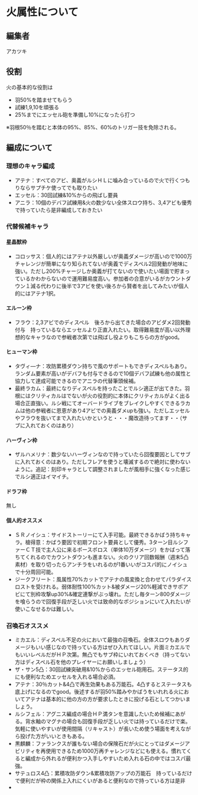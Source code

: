 # 火属性について
## 編集者
アカツキ
## 役割
火の基本的な役割は
* 羽50%を踏ませてもらう
* 試練1,9,10を頑張る
* 25%までにエッセル砲を準備し10%になったら打つ

※羽根50％を踏むと本体の95%、85%、60%のトリガー技を免除される。
## 編成について
### 理想のキャラ編成
* アテナ：すべてのアビ、奥義がルシＨＬに噛み合っているので火で行くつもりならサプチケ使ってでも取りたい
* エッセル：30回試練&10%からの飛ばし要員
* アニラ：10個のデバフ試練用&火の数少ない全体スロウ持ち、3,4アビも優秀で持っていたら是非編成しておきたい

### 代替候補キャラ
#### 星晶獣枠
* コロッサス：個人的にはアテナ以外厳しいが奥義ダメージが高いので1000万チャレンジが簡単になり知られてないが奥義でディスペル2回発動が地味に強い。ただし200%チャージしか奥義が打てないので使いたい場面で貯まっているかわからないので運用難易度高い。参加者の合意がいるがカウントダウン１減る代わりに後半で3アビを使い後ろから賢者を出してみたいが個人的にはアテナ1択。
#### エルーン枠
* フラウ：2,3アビでのディスペル　後ろから出てきた場合のアビダメ2回発動付与　持っているならエッセルより正直入れたい。取得難易度が高い以外理想的なキャラなので参戦者次第では飛ばし役よりもこちらの方がgood。
#### ヒューマン枠
* タヴィ―ナ：攻防累積ダウン持ちで風のサポートもできディスペルもあり。ランダム要素が高いがデバフも付与できるので10個デバフ試練も他の属性と協力して達成可能できるのでアニラの代替筆頭候補。
* 最終ラカム：最終になりディスペルを持ったことでルシ適正が出てきた。羽根にはクリティカルはでないが火の役割的に本体にクリティカルがよく出る場合正直強い。ルシ戦にてオーバードライブをブレイクしやすくできるラカムは他の参戦者に恩恵があり4アビでの奥義ダメupも強い。ただしエッセルやフラウを抜いてまで入れたいかというと・・・魔改造待ってます・・（サブに入れておくのはあり）
#### ハーヴィン枠
* ザルハメリナ：数少ないハーヴィンなので持っていたら回復要因としてサブに入れておくのはあり。ただしフレアを使うと壊滅するので絶対に使わないように。追記：刻印キャラとして調整されましたが風相手に強くなった感じでルシ適正はイマイチ。
#### ドラフ枠
無し

#### 個人的オススメ
* ＳＲノイシュ：サイドストーリーにて入手可能。最終できるかばう持ちキャラ。槍得意：かばう要因で初期フロント要員として優秀。3ターン目ルシファーＣＴ技で主人公に来るポースポロス（単体10万ダメージ）をかばって落ちてくれるのでカウントダウンも進まない。火のクリア回数報酬（週末5凸素材）を取り切ったらアンチラをいれるのが1番いいがコスパ的にノイシュで十分周回可能。
* ジークフリート：風属性70%カットでアテナの風変換と合わせてパラダイスロストを受けれる。弱体耐性100%カット&被ダメージ20%軽減できサポアビにて別枠攻撃up30%&確定連撃がぶっ壊れ。ただし毎ターン800ダメージを喰らうので回復手段が乏しい火では致命的なポジションにいて入れたいが使いこなせるかは難しい。

### 召喚石オススメ
* ミカエル：ディスペル不足の火において最強の召喚石。全体スロウもありダメージもいい感じなので持っている方はぜひ入れてほしい。片面ミカエルでもいいレベルだがＨＰ次第。無凸でもサブ枠にいれておくべき（持ってない方はディスペル石を他のプレイヤーにお願いしましょう）
* ザ・サン5凸：30回試練突破用&10%からのエッセル砲用石。ステータス的にも便利なためエッセルを入れる場合必須。
* アテナ：30％カット&4凸で再生効果もある万能石。4凸するとステータスも底上げになるのでgood。後述するが羽50%踏みやかばうをいれれる火においてアテナは基本的に他の方の方が要求したときに投げる石としてつかいましょう。
* ルシフェル：アグニス編成の場合ＨＰ満タンを意識したいため候補にあがる。背水軸のマグナの場合も回復手段が乏しい火では持っているだけで楽。気軽に使いやすいが使用間隔（リキャスト）が長いため使う場面を考えながら投げた方がいいときもある。
* 黒麒麟：ファランクスが誰もない場合の保険石だが火にとってはダメージアビリティを再使用できるため1000万再チャレンジなどにも使える。慣れてくると編成から外れるが便利かつ入手しやすいため入れる石の中ではコスパ最強。
* サテュロス4凸：累積攻防ダウン&累積攻防アップの万能石　持っているだけで便利だが枠の関係上入れにくいがあると便利なので持っている方は是非
* 